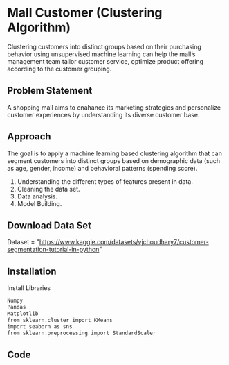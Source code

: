 
# Mall Customer (Clustering Algorithm)

Clustering customers into distinct groups based on their purchasing behavior using unsupervised machine learning can help the mall’s management team tailor customer service, optimize product offering according to the customer grouping.


## Problem Statement
A shopping mall aims to enahance its marketing strategies and personalize customer experiences by understanding its diverse customer base.
## Approach
The goal is to apply a machine learning based clustering algorithm that can segment customers into distinct groups based on demographic data (such as age, gender, income) and behavioral patterns (spending score).
1. Understanding the different types of features present in data.
2. Cleaning the data set.
3. Data analysis.
4. Model Building.

## Download Data Set
Dataset = "https://www.kaggle.com/datasets/vjchoudhary7/customer-segmentation-tutorial-in-python"


## Installation

Install Libraries

```bash
Numpy
Pandas
Matplotlib
from sklearn.cluster import KMeans
import seaborn as sns
from sklearn.preprocessing import StandardScaler
```
    
##  Code

